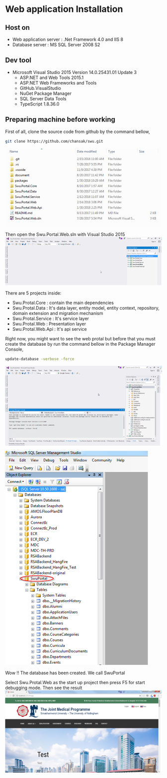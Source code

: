 # Web application Installation

## Host on
 * Web application server : .Net Framework 4.0  and IIS 8
 * Database server : MS SQL Server 2008 S2
 
 ## Dev tool
  * Microsoft Visual Studio 2015 Version 14.0.25431.01 Update 3
    * ASP.NET and Web Tools 2015.1
    * ASP.NET Web Frameworks and Tools
    * GitHub.VisualStudio
    * NuGet Package Manager
    * SQL Server Data Tools
    * TypeScript   1.8.36.0

 
 ## Preparing machine before working
First of all, clone the source code from github by the command bellow,

```bash
git clone https://github.com/chansak/swu.git
```
![Step 1:](https://github.com/chansak/swu/blob/master/document/1-%20folder%20structure.png)

Then open the Swu.Portal.Web.sln with Visual Studio 2015
![Step 2:](https://github.com/chansak/swu/blob/master/document/2-%20first%20look%20in%20vs2015.png)

There are 5 projects inside:
 * Swu.Protal.Core : contain the main dependencies
 * Swu.Protal.Data : It's data layer, entity model, entity context, repository, domain extension and migration mechanism
 * Swu.Protal.Service : It's service layer
 * Swu.Protal.Web : Presentation layer
 * Swu.Protal.Web.Api : It's api service

Right now, you might want to see the web protal but before that you must create the database by run the command bellow in the Package Manager Console,
```bash
update-database -verbose -force
```
![Step 3:](https://github.com/chansak/swu/blob/master/document/4-%20database%20initialize.png)

![Step 4:](https://github.com/chansak/swu/blob/master/document/database.png)

Wow !! The database has been created. We call SwuPortal

Select Swu.Protal.Web as the start up project then press F5 for start debugging mode. Then see the result 
![Step 5:](https://github.com/chansak/swu/blob/master/document/3-%20web%20main%20page.png)
